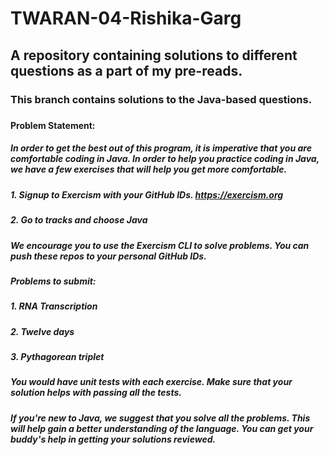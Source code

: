 # TWARAN-04-Rishika-Garg
## A repository containing solutions to different questions as a part of my pre-reads.
### This branch contains solutions to the Java-based questions.
##### 
#### Problem Statement:
##### In order to get the best out of this program, it is imperative that you are comfortable coding in Java. In order to help you practice coding in Java, we have a few exercises that will help you get more comfortable. 
##### 
##### 1. Signup to Exercism with your GitHub IDs. https://exercism.org
##### 2. Go to tracks and choose Java
##### 
##### We encourage you to use the Exercism CLI to solve problems. You can push these repos to your personal GitHub IDs. 
##### 
##### Problems to submit: 
##### 1. RNA Transcription
##### 2. Twelve days
##### 3. Pythagorean triplet
##### 
##### You would have unit tests with each exercise. Make sure that your solution helps with passing all the tests. 
##### 
##### If you're new to Java, we suggest that you solve all the problems. This will help gain a better understanding of the language. You can get your buddy's help in getting your solutions reviewed.
